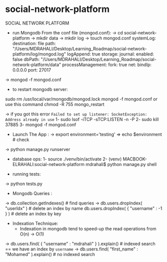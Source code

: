 # social-network-platform
SOCIAL NETWORK PLATFORM

+ run Mongodb From the conf file (mongod.conf):
-> cd social-network-platform
-> mkdir data
-> mkdir log
-> touch mongod.conf
    systemLog:
        destination: file
        path: "/Users/MDRAHALI/Desktop/Learning_Roadmap/social-network-platform/log/mongod.log"
        logAppend: true
    storage:
        journal:
            enabled: false
        dbPath: "/Users/MDRAHALI/Desktop/Learning_Roadmap/social-network-platform/data"
    processManagement:
           fork: true
    net:
        bindIp: 0.0.0.0
        port: 27017

-> mongod -f mongod.conf


+ to restart mongodb server:

sudo rm /usr/local/var/mongodb/mongod.lock
mongod -f mongod.conf
  or use this command
chmod -R 755 mongo_restart

-> if you got this error `` Failed to set up listener: SocketException: Address already in use ``
1- sudo lsof -iTCP -sTCP:LISTEN -n -P
2- sudo kill 37885
3- mongod -f mongod.conf






+ Launch The App :
-> export environment='testing'
=> echo $environment # check

-> python manage.py runserver


+ database ops:
1- source ./venv/bin/activate
2- (venv) MACBOOK-ELRAHALI:social-network-platform mdrahali$ python manage.py shell

+ running tests:

-> python tests.py

+ Mongodb Queries :

-> db.collection.getIndexes() # find queries
-> db.users.dropIndex( "userIdx" ) # delete an index by name
db.users.dropIndex( { "username" : -1 } ) # delete an index by key


+ Indexation Technique:
    - Indexation in mongodb tend to speed-up the read operations from O(n) -> O(1)

-> db.users.find( { "username" : "mdrahali" } ).explain() # indexed search == we have an index by `username`
-> db.users.find(  "first_name" : "Mohamed" ).explain() # no indexed search
